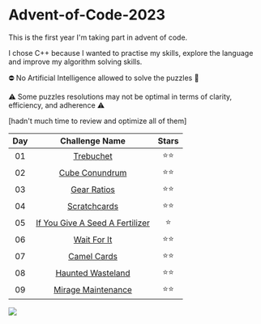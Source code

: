 # Advent-of-Code-2023
This is the first year I'm taking part in advent of code. 

I chose C++ because I wanted to practise my skills, explore the language and improve my algorithm solving skills.

⛔️ No Artificial Intelligence allowed to solve the puzzles 🙂

⚠️ Some puzzles resolutions may not be optimal in terms of clarity, efficiency, and adherence ⚠️

[hadn't much time to review and optimize all of them]

 Day | Challenge Name | Stars |
 :-:| :-: | :-: |
 01 | [Trebuchet](day1) | ⭐️⭐️ |
 02 | [Cube Conundrum](day2) | ⭐️⭐️ |
 03 | [Gear Ratios](day3) | ⭐️⭐️ |
 04 | [Scratchcards](day4) | ⭐️⭐️ |
 05 | [If You Give A Seed A Fertilizer](day5) | ⭐️ |
 06 | [Wait For It](day6) | ⭐️⭐️ |
 07 | [Camel Cards](day7) | ⭐️⭐️ |
 08 | [Haunted Wasteland](day8) | ⭐️⭐️ |
 09 | [Mirage Maintenance](day9) | ⭐️⭐️ |

<p align="left">
  <a href="https://skillicons.dev">
    <img src="https://skillicons.dev/icons?i=cpp" />
  </a>
</p>
